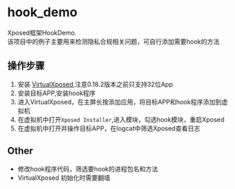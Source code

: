 # hook_demo

Xposed框架HookDemo.   
该项目中的例子主要用来检测隐私合规相关问题，可自行添加需要hook的方法


## 操作步骤
1. 安装 [VirtualXposed](https://github.com/android-hacker/VirtualXposed/blob/vxp/CHINESE.md),注意0.18.2版本之前只支持32位App
2. 安装目标APP,安装hook程序
3. 进入VirtualXposed，在主屏长按添加应用，将目标APP和hook程序添加到虚拟机
4. 在虚拟机中打开`Xposed Installer`,进入模块，勾选hook模块，重启Xposed
5. 在虚拟机中打开并操作目标APP，在logcat中筛选Xposed查看日志

    
    
## Other
  - 修改hook程序代码，筛选要hook的进程包名和方法
  - VirtualXposed 初始化时需要翻墙
